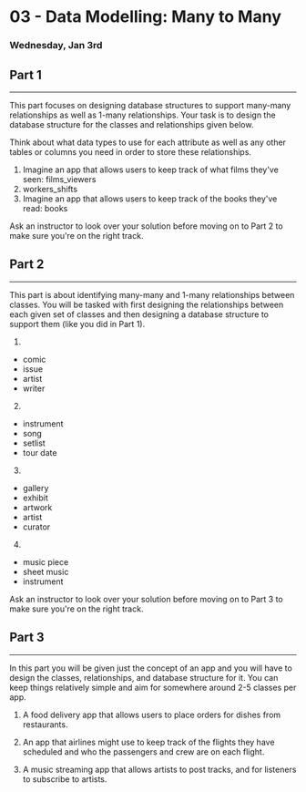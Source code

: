 # 03 - Data Modelling: Many to Many
### Wednesday, Jan 3rd

## Part 1
___
This part focuses on designing database structures to support many-many relationships as well as 1-many relationships. Your task is to design the database structure for the classes and relationships given below.

Think about what data types to use for each attribute as well as any other tables or columns you need in order to store these relationships.

1. Imagine an app that allows users to keep track of what films they've seen: films_viewers  
2. workers_shifts  
3. Imagine an app that allows users to keep track of the books they've read: books  

Ask an instructor to look over your solution before moving on to Part 2 to make sure you're on the right track.

## Part 2
___
This part is about identifying many-many and 1-many relationships between classes. You will be tasked with first designing the relationships between each given set of classes and then designing a database structure to support them (like you did in Part 1).

1.  
  * comic
  * issue
  * artist
  * writer
2.  
  * instrument
  * song
  * setlist
  * tour date
3.  
  * gallery
  * exhibit
  * artwork
  * artist
  * curator
4.  
  * music piece
  * sheet music
  * instrument

Ask an instructor to look over your solution before moving on to Part 3 to make sure you're on the right track.

## Part 3
___
In this part you will be given just the concept of an app and you will have to design the classes, relationships, and database structure for it. You can keep things relatively simple and aim for somewhere around 2-5 classes per app.

1. A food delivery app that allows users to place orders for dishes from restaurants.  

2. An app that airlines might use to keep track of the flights they have scheduled and who the passengers and crew are on each flight.  

3. A music streaming app that allows artists to post tracks, and for listeners to subscribe to artists.  
